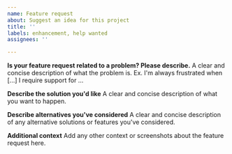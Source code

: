 ```yaml
---
name: Feature request
about: Suggest an idea for this project
title: ''
labels: enhancement, help wanted
assignees: ''

---
```


**Is your feature request related to a problem? Please describe.**
A clear and concise description of what the problem is. Ex. I'm always frustrated when [...] I require support for …

**Describe the solution you'd like**
A clear and concise description of what you want to happen.

**Describe alternatives you've considered**
A clear and concise description of any alternative solutions or features you've considered.

**Additional context**
Add any other context or screenshots about the feature request here.
